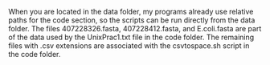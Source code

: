 
When you are located in the data folder, my programs already use relative paths for the code section, so the scripts can be run directly from the data folder. The files 407228326.fasta, 407228412.fasta, and E.coli.fasta are part of the data used by the UnixPrac1.txt file in the code folder. The remaining files with .csv extensions are associated with the csvtospace.sh script in the code folder.